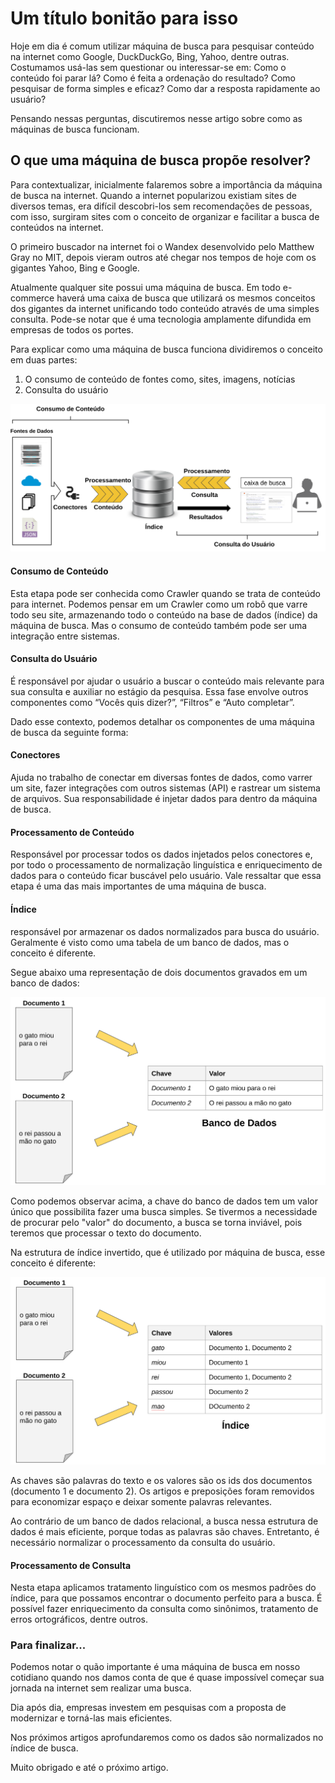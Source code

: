 # Um título bonitão para isso

Hoje em dia é comum utilizar máquina de busca para pesquisar conteúdo na internet como Google, DuckDuckGo, Bing, Yahoo, dentre outras. Costumamos usá-las sem questionar ou interessar-se em: Como o conteúdo foi parar lá? Como é feita a ordenação do resultado? Como pesquisar de forma simples e eficaz? Como dar a resposta rapidamente ao usuário?

Pensando nessas perguntas, discutiremos nesse artigo sobre como as máquinas de busca funcionam.

## O que uma máquina de busca propõe resolver?

Para contextualizar, inicialmente falaremos sobre a importância da máquina de busca na internet. Quando a internet popularizou existiam sites de diversos temas, era difícil descobri-los sem recomendações de pessoas, com isso, surgiram sites com o conceito de organizar e facilitar a busca de conteúdos na internet.

O primeiro buscador na internet foi o Wandex desenvolvido pelo Matthew Gray no MIT, depois vieram outros até chegar nos tempos de hoje com os gigantes Yahoo, Bing e Google.

Atualmente qualquer site possui uma máquina de busca. Em todo e-commerce haverá uma caixa de busca que utilizará os mesmos conceitos dos gigantes da internet unificando todo conteúdo através de uma simples consulta. Pode-se notar que é uma tecnologia amplamente difundida em empresas de todos os portes.

Para explicar como uma máquina de busca funciona dividiremos o conceito em duas partes:
1. O consumo de conteúdo de fontes como, sites, imagens, notícias
2. Consulta do usuário

<img src="imagens/imagem1.png">


#### Consumo de Conteúdo
	
Esta etapa pode ser conhecida como Crawler quando se trata de conteúdo para internet. Podemos pensar em um Crawler como um robô que varre todo seu site, armazenando todo o conteúdo na base de dados (índice) da máquina de busca. Mas o consumo de conteúdo também pode ser uma integração entre sistemas.
	
#### Consulta do Usuário

É responsável por ajudar o usuário a buscar o conteúdo mais relevante para sua consulta e auxiliar no estágio da pesquisa. Essa fase envolve outros componentes como “Vocês quis dizer?”, “Filtros” e “Auto completar”.	

Dado esse contexto, podemos detalhar os componentes de uma máquina de busca da seguinte forma:

#### Conectores
Ajuda no trabalho de conectar em diversas fontes de dados, como varrer um site, fazer integrações com outros sistemas (API) e rastrear um sistema de arquivos. Sua responsabilidade é injetar dados para dentro da máquina de busca.
		
#### Processamento de Conteúdo
Responsável por processar todos os dados injetados pelos conectores e, por todo o processamento de normalização linguística e enriquecimento de dados para o conteúdo ficar buscável pelo usuário. Vale ressaltar que essa etapa é uma das mais importantes de uma máquina de busca.	

#### Índice 
responsável por armazenar os dados normalizados para busca do usuário. Geralmente é visto como uma tabela de um banco de dados, mas o conceito é diferente. 

Segue abaixo uma representação de dois documentos gravados em um banco de dados:  

<img src="imagens/imagem2.png">

Como podemos observar acima, a chave do banco de dados tem um valor único que possibilita fazer uma busca simples. Se tivermos a necessidade de procurar pelo "valor" do documento, a busca se torna inviável, pois teremos que processar o texto do documento. 

Na estrutura de índice invertido, que é utilizado por máquina de busca, esse conceito é diferente:

<img src="imagens/imagem3.png">

As chaves são palavras do texto e os valores são os ids dos documentos (documento 1 e documento 2). Os artigos e preposições foram removidos para economizar espaço e deixar somente palavras relevantes.

Ao contrário de um banco de dados relacional, a busca nessa estrutura de dados é mais eficiente, porque todas as palavras são chaves. Entretanto,  é necessário normalizar o processamento da consulta do usuário. 


#### Processamento de Consulta
Nesta etapa aplicamos tratamento linguístico com os mesmos padrões do índice, para que possamos encontrar o documento perfeito para a busca. É possível fazer enriquecimento da consulta como sinônimos, tratamento de erros ortográficos, dentre outros.

### Para finalizar...

Podemos notar o quão importante é uma máquina de busca em nosso cotidiano quando nos damos conta de que é quase impossível começar sua jornada na internet sem realizar uma busca.

Dia após dia, empresas investem em pesquisas com a proposta de modernizar e torná-las mais eficientes.

Nos próximos artigos aprofundaremos como os dados são normalizados no índice de busca.

Muito obrigado e até o próximo artigo. 

